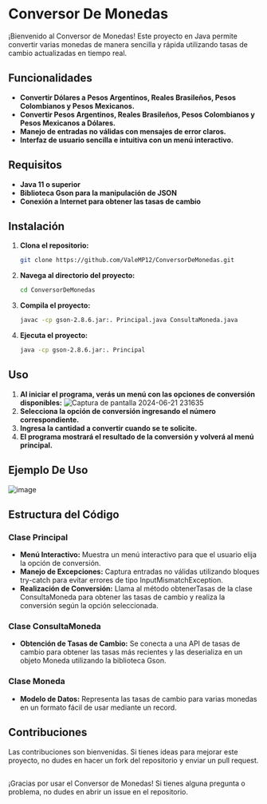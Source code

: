 # Conversor De Monedas

¡Bienvenido al Conversor de Monedas! Este proyecto en Java permite convertir varias monedas de manera sencilla y rápida utilizando tasas de cambio actualizadas en tiempo real.

## Funcionalidades

- **Convertir Dólares a Pesos Argentinos, Reales Brasileños, Pesos Colombianos y Pesos Mexicanos.**
- **Convertir Pesos Argentinos, Reales Brasileños, Pesos Colombianos y Pesos Mexicanos a Dólares.**
- **Manejo de entradas no válidas con mensajes de error claros.**
- **Interfaz de usuario sencilla e intuitiva con un menú interactivo.**

## Requisitos

- **Java 11 o superior**
- **Biblioteca Gson para la manipulación de JSON**
- **Conexión a Internet para obtener las tasas de cambio**

## Instalación

1. **Clona el repositorio:**
   ```sh
   git clone https://github.com/ValeMP12/ConversorDeMonedas.git
2. **Navega al directorio del proyecto:**
    ```sh
   cd ConversorDeMonedas
3. **Compila el proyecto:**
   ```sh
   javac -cp gson-2.8.6.jar:. Principal.java ConsultaMoneda.java
4. **Ejecuta el proyecto:**
   ```sh
   java -cp gson-2.8.6.jar:. Principal

## Uso
1. **Al iniciar el programa, verás un menú con las opciones de conversión disponibles:**
![Captura de pantalla 2024-06-21 231635](https://github.com/ValeMP12/ConversorDeMonedas/assets/140870030/b09b0994-3e6e-456f-936d-8a86be456bd3)
2. **Selecciona la opción de conversión ingresando el número correspondiente.**
3. **Ingresa la cantidad a convertir cuando se te solicite.**
4. **El programa mostrará el resultado de la conversión y volverá al menú principal.**

## Ejemplo De Uso
![image](https://github.com/ValeMP12/ConversorDeMonedas/assets/140870030/c03f08a6-9f66-4d87-baa7-6aee065ddc9b)

## Estructura del Código
### Clase Principal
- **Menú Interactivo:** Muestra un menú interactivo para que el usuario elija la opción de conversión.
- **Manejo de Excepciones:** Captura entradas no válidas utilizando bloques try-catch para evitar errores de tipo InputMismatchException.
- **Realización de Conversión:** Llama al método obtenerTasas de la clase ConsultaMoneda para obtener las tasas de cambio y realiza la conversión según la opción seleccionada.
  
### Clase ConsultaMoneda
- **Obtención de Tasas de Cambio:** Se conecta a una API de tasas de cambio para obtener las tasas más recientes y las deserializa en un objeto Moneda utilizando la biblioteca Gson.
  
### Clase Moneda
- **Modelo de Datos:** Representa las tasas de cambio para varias monedas en un formato fácil de usar mediante un record.

## Contribuciones
Las contribuciones son bienvenidas. Si tienes ideas para mejorar este proyecto, no dudes en hacer un fork del repositorio y enviar un pull request.

##
¡Gracias por usar el Conversor de Monedas! Si tienes alguna pregunta o problema, no dudes en abrir un issue en el repositorio.
